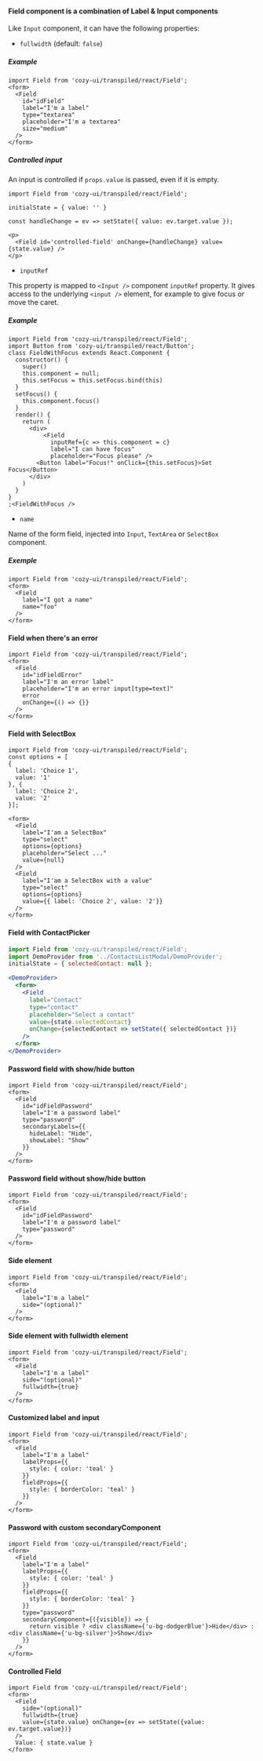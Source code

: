 #### Field component is a combination of Label & Input components

Like `Input` component, it can have the following properties:

- `fullwidth` (default: `false`)

##### Example

```
import Field from 'cozy-ui/transpiled/react/Field';
<form>
  <Field
    id="idField"
    label="I'm a label"
    type="textarea"
    placeholder="I'm a textarea"
    size="medium"
  />
</form>
```

##### Controlled input

An input is controlled if `props.value` is passed, even if it is empty.

```
import Field from 'cozy-ui/transpiled/react/Field';

initialState = { value: '' }

const handleChange = ev => setState({ value: ev.target.value });

<p>
  <Field id='controlled-field' onChange={handleChange} value={state.value} />
</p>
```

- `inputRef`

This property is mapped to `<Input />` component `inputRef` property.
It gives access to the underlying `<input />` element, for example to give focus or move the caret.

##### Example

```
import Field from 'cozy-ui/transpiled/react/Field';
import Button from 'cozy-ui/transpiled/react/Button';
class FieldWithFocus extends React.Component {
  constructor() {
    super()
    this.component = null;
    this.setFocus = this.setFocus.bind(this)
  }
  setFocus() {
    this.component.focus()
  }
  render() {
    return (
      <div>
          <Field
            inputRef={c => this.component = c}
            label="I can have focus"
            placeholder="Focus please" />
        <Button label="Focus!" onClick={this.setFocus}>Set Focus</Button>
      </div>
    )
  }
}
;<FieldWithFocus />
```

- `name`

Name of the form field, injected into `Input`, `TextArea` or `SelectBox` component.

##### Exemple

```
import Field from 'cozy-ui/transpiled/react/Field';
<form>
  <Field
    label="I got a name"
    name="foo"
  />
</form>
```

#### Field when there's an error

```
import Field from 'cozy-ui/transpiled/react/Field';
<form>
  <Field
    id="idFieldError"
    label="I'm an error label"
    placeholder="I'm an error input[type=text]"
    error
    onChange={() => {}}
  />
</form>
```

#### Field with SelectBox

```
import Field from 'cozy-ui/transpiled/react/Field';
const options = [
{
  label: 'Choice 1',
  value: '1'
}, {
  label: 'Choice 2',
  value: '2'
}];

<form>
  <Field
    label="I'am a SelectBox"
    type="select"
    options={options}
    placeholder="Select ..."
    value={null}
  />
  <Field
    label="I'am a SelectBox with a value"
    type="select"
    options={options}
    value={{ label: 'Choice 2', value: '2'}}
  />
</form>
```

#### Field with ContactPicker

```jsx
import Field from 'cozy-ui/transpiled/react/Field';
import DemoProvider from '../ContactsListModal/DemoProvider';
initialState = { selectedContact: null };

<DemoProvider>
  <form>
    <Field
      label="Contact"
      type="contact"
      placeholder="Select a contact"
      value={state.selectedContact}
      onChange={selectedContact => setState({ selectedContact })}
    />
  </form>
</DemoProvider>
```


#### Password field with show/hide button

```
import Field from 'cozy-ui/transpiled/react/Field';
<form>
  <Field
    id="idFieldPassword"
    label="I'm a password label"
    type="password"
    secondaryLabels={{
      hideLabel: "Hide",
      showLabel: "Show"
    }}
  />
</form>
```

#### Password field without show/hide button

```
import Field from 'cozy-ui/transpiled/react/Field';
<form>
  <Field
    id="idFieldPassword"
    label="I'm a password label"
    type="password"
  />
</form>
```

#### Side element

```
import Field from 'cozy-ui/transpiled/react/Field';
<form>
  <Field
    label="I'm a label"
    side="(optional)"
  />
</form>
```

#### Side element with fullwidth element

```
import Field from 'cozy-ui/transpiled/react/Field';
<form>
  <Field
    label="I'm a label"
    side="(optional)"
    fullwidth={true}
  />
</form>
```

#### Customized label and input

```
import Field from 'cozy-ui/transpiled/react/Field';
<form>
  <Field
    label="I'm a label"
    labelProps={{
      style: { color: 'teal' }
    }}
    fieldProps={{
      style: { borderColor: 'teal' }
    }}
  />
</form>
```

#### Password with custom secondaryComponent

```
import Field from 'cozy-ui/transpiled/react/Field';
<form>
  <Field
    label="I'm a label"
    labelProps={{
      style: { color: 'teal' }
    }}
    fieldProps={{
      style: { borderColor: 'teal' }
    }}
    type="password"
    secondaryComponent={({visible}) => {
      return visible ? <div className={'u-bg-dodgerBlue'}>Hide</div> : <div className={'u-bg-silver'}>Show</div>
    }}
  />
</form>
```

#### Controlled Field

```
import Field from 'cozy-ui/transpiled/react/Field';
<form>
  <Field
    side="(optional)"
    fullwidth={true}
    value={state.value} onChange={ev => setState({value: ev.target.value})}
  />
  Value: { state.value }
</form>
```
